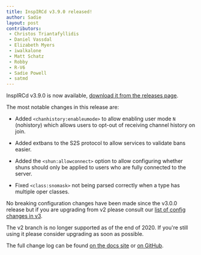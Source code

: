 ```yaml
---
title: InspIRCd v3.9.0 released!
author: Sadie
layout: post
contributors:
 - Christos Triantafyllidis
 - Daniel Vassdal
 - Elizabeth Myers
 - iwalkalone
 - Matt Schatz
 - Robby
 - R-V6
 - Sadie Powell
 - satmd
---
```


InspIRCd v3.9.0 is now available, [download it from the releases page](https://github.com/inspircd/inspircd/releases).

The most notable changes in this release are:

- Added `<chanhistory:enableumode>` to allow enabling user mode `N` (nohistory) which allows users to opt-out of receiving channel history on join.

- Added extbans to the S2S protocol to allow services to validate bans easier.

- Added the `<shun:allowconnect>` option to allow configuring whether shuns should only be applied to users who are fully connected to the server.

- Fixed `<class:snomask>` not being parsed correctly when a type has multiple oper classes.

No breaking configuration changes have been made since the v3.0.0 release but if you are upgrading from v2 please consult our [list of config changes in v3](https://docs.inspircd.org/3/breaking-changes).

<!--more-->

The v2 branch is no longer supported as of the end of 2020. If you're still using it please consider upgrading as soon as possible.

The full change log can be found [on the docs site](https://docs.inspircd.org/3/change-log/#inspircd-390) or [on GitHub](https://github.com/inspircd/inspircd/compare/v3.8.1...v3.9.0).
